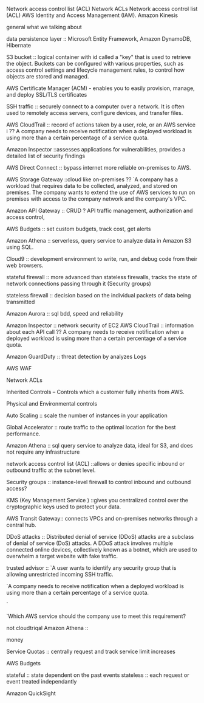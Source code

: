 Network access control list (ACL)
Network ACLs
Network access control list (ACL)
AWS Identity and Access Management (IAM).
Amazon Kinesis


general what we talking about 

data persistence layer :: Microsoft Entity Framework, Amazon DynamoDB, Hibernate

S3 bucket :: logical container with id called a "key" that is used to retrieve the object. Buckets can be configured with various properties, such as access control settings and lifecycle management rules, to control how objects are stored and managed.

 AWS Certificate Manager (ACM) - enables you to easily provision, manage, and deploy SSL/TLS certificates

 SSH traffic :: securely connect to a computer over a network. It is often used to remotely access servers, configure devices, and transfer files. 

 AWS CloudTrail :: record of actions taken by a user, role, or an AWS service i
                 ?? A company needs to receive notification when a deployed workload is using more than a certain percentage of a service quota.

 Amazon Inspector ::assesses applications for vulnerabilities, provides a detailed list of security findings

AWS Direct Connect :: bypass internet more reliable  on-premises to AWS.

AWS Storage Gateway ::cloud like on-premises
                    ?? `A company has a workload that requires data to be collected, analyzed, and stored on premises. The company wants to extend the use of AWS services to run on premises with access to the company network and the company's VPC.


Amazon API Gateway :: CRUD ? API traffic management, authorization and access control, 

AWS Budgets :: set custom budgets, track cost, get alerts

Amazon Athena ::  serverless, query service to analyze data in Amazon S3 using SQL.
          

Cloud9 :: development environment to write, run, and debug code from their web browsers. 

stateful firewall :: more advanced than stateless firewalls, tracks the state of network connections passing through it (Security groups)

stateless firewall :: decision based on the individual packets of data being transmitted

Amazon Aurora :: sql bdd, speed and reliability

Amazon Inspector  :: network security of EC2 
AWS CloudTrail ::  information about each API call
                    ?? A company needs to receive notification when a deployed workload is using more than a certain percentage of a service quota.

Amazon GuardDuty ::  threat detection by  analyzes Logs

AWS WAF

Network ACLs


Inherited Controls – Controls which a customer fully inherits from AWS.

Physical and Environmental controls

Auto Scaling :: scale the number of instances in your application

Global Accelerator :: route traffic to the optimal location for the best performance.

Amazon Athena :: sql query service to analyze data, ideal for S3, and does not require any infrastructure

network access control list (ACL) ::allows or denies specific inbound or outbound traffic at the subnet level.

Security groups :: instance-level firewall to control inbound and outbound access?

KMS (Key Management Service ) ::gives you centralized control over the cryptographic keys used to protect your data. 

AWS Transit Gateway:: connects VPCs and on-premises networks through a central hub. 

DDoS attacks :: Distributed denial of service (DDoS) attacks are a subclass of denial of service (DoS) attacks. A DDoS attack involves multiple connected online devices, collectively known as a botnet, which are used to overwhelm a target website with fake traffic.

trusted advisor :: `A user wants to identify any security group that is allowing unrestricted incoming SSH traffic.



`A company needs to receive notification when a deployed workload is using more than a certain percentage of a service quota.

`

`Which AWS service should the company use to meet this requirement? 

not cloudtriqal
Amazon Athena ::



money

Service Quotas :: centrally request and track service limit increases

AWS Budgets
          

stateful :: state dependent on the past events
stateless :: each request or event treated independantly

Amazon QuickSight
